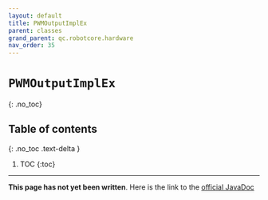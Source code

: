 ```yaml
---
layout: default
title: PWMOutputImplEx
parent: classes
grand_parent: qc.robotcore.hardware
nav_order: 35
---
```

# `PWMOutputImplEx`
{: .no_toc}

## Table of contents
{: .no_toc .text-delta }

1. TOC
{:toc}
---
**This page has not yet been written**. Here is the link to the [official JavaDoc](https://ftctechnh.github.io/ftc_app/doc/javadoc/com/qualcomm/robotcore/hardware/PWMOutputImplEx.html)
        